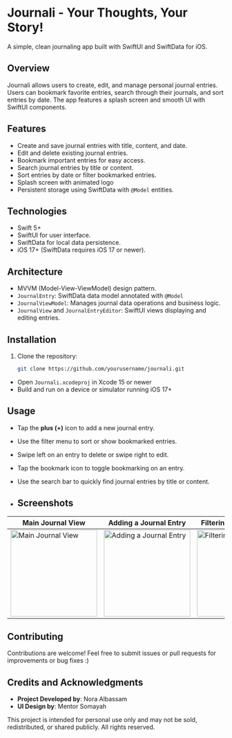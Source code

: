 # Journali - Your Thoughts, Your Story!

A simple, clean journaling app built with SwiftUI and SwiftData for iOS.

## Overview

Journali allows users to create, edit, and manage personal journal entries. Users can bookmark favorite entries, search through their journals, and sort entries by date. The app features a splash screen and smooth UI with SwiftUI components.

## Features

- Create and save journal entries with title, content, and date.
- Edit and delete existing journal entries.
- Bookmark important entries for easy access.
- Search journal entries by title or content.
- Sort entries by date or filter bookmarked entries.
- Splash screen with animated logo
- Persistent storage using SwiftData with `@Model` entities.

## Technologies

- Swift 5+
- SwiftUI for user interface.
- SwiftData for local data persistence.
- iOS 17+ (SwiftData requires iOS 17 or newer).

## Architecture

- MVVM (Model-View-ViewModel) design pattern.
- `JournalEntry`: SwiftData data model annotated with `@Model`
- `JournalViewModel`: Manages journal data operations and business logic.
- `JournalView` and `JournalEntryEditor`: SwiftUI views displaying and editing entries.

## Installation

1. Clone the repository:

   ```bash
   git clone https://github.com/yourusername/journali.git
- Open `Journali.xcodeproj` in Xcode 15 or newer
- Build and run on a device or simulator running iOS 17+

## Usage

- Tap the **plus (+)** icon to add a new journal entry.
- Use the filter menu to sort or show bookmarked entries.
- Swipe left on an entry to delete or swipe right to edit.
- Tap the bookmark icon to toggle bookmarking on an entry.
- Use the search bar to quickly find journal entries by title or content.

- ## Screenshots

| Main Journal View | Adding a Journal Entry | Filtering and Searching | Edit/Delete |
|-------------------|-----------------------|-------------------------|-------------------|
| <img src="https://github.com/user-attachments/assets/b25be791-80f8-4dca-87c4-ffff8bea9f89" alt="Main Journal View" width="200"/> | <img src="https://github.com/user-attachments/assets/c825b4ba-57cf-4583-b3f7-aa258b91c8d4" alt="Adding a Journal Entry" width="200"/> | <img src="https://github.com/user-attachments/assets/01689e41-b217-40e8-b83c-acc87536dd11" alt="Filtering and Searching" width="200"/> | <img src="https://github.com/user-attachments/assets/cb3fe157-eb16-4ffc-af56-e189d5199173" alt="Edit/Delete Title" width="200"/> |

## Contributing

Contributions are welcome! Feel free to submit issues or pull requests for improvements or bug fixes :)

## Credits and Acknowledgments
- **Project Developed by**: Nora Albassam
- **UI Design by**: Mentor Somayah

This project is intended for personal use only and may not be sold, redistributed, or shared publicly. All rights reserved.

